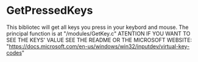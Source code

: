 # GetPressedKeys
 This bibliotec will get all keys you press in your keybord and mouse.
 The principal function is at "/modules/GetKey.c"
ATENTION IF YOU WANT TO SEE THE KEYS' VALUE SEE THE README OR THE MICROSOFT WEBSITE: "https://docs.microsoft.com/en-us/windows/win32/inputdev/virtual-key-codes"